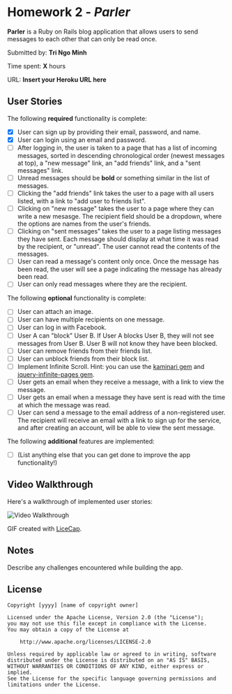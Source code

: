 # Homework 2 - *Parler*

**Parler** is a Ruby on Rails blog application that allows users to send messages to each other that can only be read once.

Submitted by: **Tri Ngo Minh**

Time spent: **X** hours

URL: **Insert your Heroku URL here**

## User Stories

The following **required** functionality is complete:


* [x] User can sign up by providing their email, password, and name. 
* [x] User can login using an email and password. 
* [ ] After logging in, the user is taken to a page that has a list of incoming messages, sorted in descending chronological order (newest messages at top), a "new message" link, an "add friends" link, and a "sent messages" link.
* [ ] Unread messages should be **bold** or something similar in the list of messages. 
* [ ] Clicking the "add friends" link takes the user to a page with all users listed, with a link to "add user to friends list". 
* [ ] Clicking on "new message" takes the user to a page where they can write a new mesasge. The recipient field should be a dropdown, where the options are names from the user's friends.
* [ ] Clicking on "sent messages" takes the user to a page listing messages they have sent. Each message should display at what time it was read by the recipient, or "unread". The user cannot read the contents of the messages.
* [ ] User can read a message's content only once. Once the message has been read, the user will see a page indicating the message has already been read.
* [ ] User can only read messages where they are the recipient.

The following **optional** functionality is complete:

* [ ] User can attach an image.
* [ ] User can have multiple recipients on one message. 
* [ ] User can log in with Facebook. 
* [ ] User A can "block" User B. If User A blocks User B, they will not see messages from User B. User B will not know they have been blocked.
* [ ] User can remove friends from their friends list.
* [ ] User can unblock friends from their block list.
* [ ] Implement Infinite Scroll. Hint: you can use the [kaminari gem](https://github.com/amatsuda/kaminari) and [jquery-infinite-pages gem](https://github.com/magoosh/jquery-infinite-pages).
* [ ] User gets an email when they receive a message, with a link to view the message.
* [ ] User gets an email when a message they have sent is read with the time at which the message was read.
* [ ] User can send a message to the email address of a non-registered user. The recipient will receive an email with a link to sign up for the service, and after creating an account, will be able to view the sent message. 

The following **additional** features are implemented:

- [ ] (List anything else that you can get done to improve the app functionality!)

## Video Walkthrough 

Here's a walkthrough of implemented user stories:

![Video Walkthrough](relative-path-to-your-gif-file-on-github-or-absolute-path-to-file-on-imgur-or-youtube)

GIF created with [LiceCap](http://www.cockos.com/licecap/).

## Notes

Describe any challenges encountered while building the app.

## License

    Copyright [yyyy] [name of copyright owner]

    Licensed under the Apache License, Version 2.0 (the "License");
    you may not use this file except in compliance with the License.
    You may obtain a copy of the License at

        http://www.apache.org/licenses/LICENSE-2.0

    Unless required by applicable law or agreed to in writing, software
    distributed under the License is distributed on an "AS IS" BASIS,
    WITHOUT WARRANTIES OR CONDITIONS OF ANY KIND, either express or implied.
    See the License for the specific language governing permissions and
    limitations under the License.